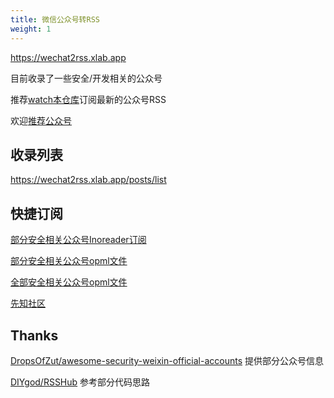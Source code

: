 ```yaml
---
title: 微信公众号转RSS
weight: 1
---
```


https://wechat2rss.xlab.app

目前收录了一些安全/开发相关的公众号

推荐[watch本仓库](https://github.com/ttttmr/wechat2rss)订阅最新的公众号RSS

欢迎[推荐公众号](https://github.com/ttttmr/wechat2rss/issues)

## 收录列表

https://wechat2rss.xlab.app/posts/list

## 快捷订阅

[部分安全相关公众号Inoreader订阅](https://www.inoreader.com/bundle/0014cd641489)

[部分安全相关公众号opml文件](https://www.inoreader.com/reader/api/0/bundle/opml/0014cd641489)

[全部安全相关公众号opml文件](https://wechat2rss.xlab.app/opml/sec.opml)

[先知社区](https://xianzhi2rss.xlab.app/feed.xml)

## Thanks

[DropsOfZut/awesome-security-weixin-official-accounts](https://github.com/DropsOfZut/awesome-security-weixin-official-accounts) 提供部分公众号信息

[DIYgod/RSSHub](https://github.com/DIYgod/RSSHub) 参考部分代码思路